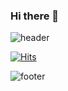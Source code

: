 ### Hi there 👋

![header](https://capsule-render.vercel.app/api?type=wave&color=gradient&height=350&section=header&text=Hi%20there%20👋&animation=fadeIn&fontSize=90)

[![Hits](https://hits.seeyoufarm.com/api/count/incr/badge.svg?url=https%3A%2F%2Fgithub.com%2FjjinheeWorld&count_bg=%23E2E4E4&title_bg=%23000000&icon=github.svg&icon_color=%23FFFFFF&title=&edge_flat=false)](https://github.com/jjinheeWorld)

![footer](https://capsule-render.vercel.app/api?type=wave&color=gradient&section=footer)

